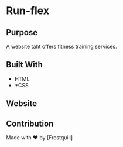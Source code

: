 # Run-flex


## Purpose
A website taht offers fitness training services.


## Built With
* HTML
* *CSS

## Website



## Contribution
Made with ❤️ by [Frostquill]
